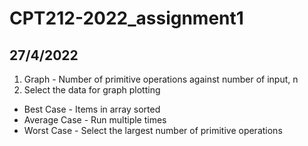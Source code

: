# CPT212-2022_assignment1

## 27/4/2022
1. Graph - Number of primitive operations against number of input, n
2. Select the data for graph plotting  
- Best Case    - Items in array sorted
- Average Case - Run multiple times
- Worst Case   - Select the largest number of primitive operations
